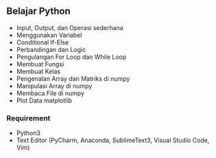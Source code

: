 ## Belajar Python

* Input, Output, dan Operasi sederhana
* Menggunakan Variabel
* Conditional If-Else
* Perbandingan dan Logic
* Pengulangan For Loop dan While Loop
* Membuat Fungsi
* Membuat Kelas
* Pengenalan Array dan Matriks di numpy
* Manipulasi Array di numpy
* Membaca File di numpy
* Plot Data matplotlib

### Requirement
* Python3
* Text Editor (PyCharm, Anaconda, SublimeText3, Visual Studio Code, Vim)

